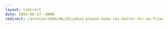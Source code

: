 ```yaml
---
layout: redirect
date: 2004-06-27 -0800
redirect: /archive/2004/06/28/yahoo-please-make-rss-better-for-my-friend-walter.aspx/
---
```

